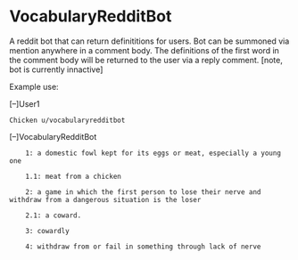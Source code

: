 # VocabularyRedditBot
A reddit bot that can return definititions for users. Bot can be summoned via mention anywhere in a comment body. The definitions of the first word in the comment body will be returned to the user via a reply comment. [note, bot is currently innactive]

Example use:

[–]User1

    Chicken u/vocabularyredditbot
  
   [–]VocabularyRedditBot

        1: a domestic fowl kept for its eggs or meat, especially a young one

        1.1: meat from a chicken

        2: a game in which the first person to lose their nerve and withdraw from a dangerous situation is the loser

        2.1: a coward.

        3: cowardly

        4: withdraw from or fail in something through lack of nerve
